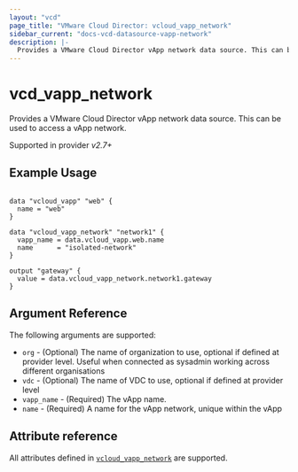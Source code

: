 ```yaml
---
layout: "vcd"
page_title: "VMware Cloud Director: vcloud_vapp_network"
sidebar_current: "docs-vcd-datasource-vapp-network"
description: |-
  Provides a VMware Cloud Director vApp network data source. This can be used to access a vApp network.
---
```


# vcd\_vapp\_network

Provides a VMware Cloud Director vApp network data source. This can be used to access a vApp network.

Supported in provider *v2.7+*

## Example Usage

```hcl

data "vcloud_vapp" "web" {
  name = "web"
}

data "vcloud_vapp_network" "network1" {
  vapp_name = data.vcloud_vapp.web.name
  name      = "isolated-network"
}

output "gateway" {
  value = data.vcloud_vapp_network.network1.gateway
}
```

## Argument Reference

The following arguments are supported:

* `org` - (Optional) The name of organization to use, optional if defined at provider level. Useful when connected as sysadmin working across different organisations
* `vdc` - (Optional) The name of VDC to use, optional if defined at provider level
* `vapp_name` - (Required) The vApp name.
* `name` - (Required) A name for the vApp network, unique within the vApp 

## Attribute reference

All attributes defined in [`vcloud_vapp_network`](/providers/vmware/vcd/latest/docs/resources/vapp_network#attribute-reference) are supported.


